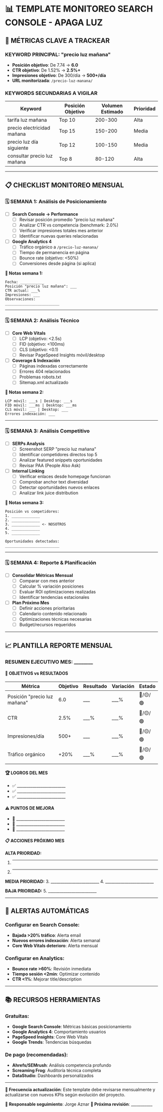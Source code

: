 # 📊 TEMPLATE MONITOREO SEARCH CONSOLE - APAGA LUZ

## 🎯 MÉTRICAS CLAVE A TRACKEAR

### KEYWORD PRINCIPAL: "precio luz mañana"
- **Posición objetivo**: De 7.74 → **6.0**
- **CTR objetivo**: De 1.52% → **2.5%+**
- **Impresiones objetivo**: De 300/día → **500+/día**
- **URL monitorizada**: `/precio-luz-manana/`

### KEYWORDS SECUNDARIAS A VIGILAR
| Keyword | Posición Objetivo | Volumen Estimado | Prioridad |
|---------|-------------------|------------------|-----------|
| tarifa luz mañana | Top 10 | 200-300 | Alta |
| precio electricidad mañana | Top 15 | 150-200 | Media |
| precio luz día siguiente | Top 12 | 100-150 | Media |
| consultar precio luz mañana | Top 8 | 80-120 | Alta |

---

## 📋 CHECKLIST MONITOREO MENSUAL

### 🗓️ SEMANA 1: Análisis de Posicionamiento
- [ ] **Search Console → Performance**
  - [ ] Revisar posición promedio "precio luz mañana"
  - [ ] Analizar CTR vs competencia (benchmark: 2.0%)
  - [ ] Verificar impresiones totales mes anterior
  - [ ] Identificar nuevas queries relacionadas

- [ ] **Google Analytics 4**
  - [ ] Tráfico orgánico a `/precio-luz-manana/`
  - [ ] Tiempo de permanencia en página
  - [ ] Bounce rate (objetivo: <50%)
  - [ ] Conversiones desde página (si aplica)

**📝 Notas semana 1:**
```
Fecha: ___________
Posición "precio luz mañana": ___
CTR actual: ___%
Impresiones: ___
Observaciones:
_________________________
```

---

### 🗓️ SEMANA 2: Análisis Técnico
- [ ] **Core Web Vitals**
  - [ ] LCP (objetivo: <2.5s)
  - [ ] FID (objetivo: <100ms)
  - [ ] CLS (objetivo: <0.1)
  - [ ] Revisar PageSpeed Insights móvil/desktop

- [ ] **Coverage & Indexación**
  - [ ] Páginas indexadas correctamente
  - [ ] Errores 404 relacionados
  - [ ] Problemas robots.txt
  - [ ] Sitemap.xml actualizado

**📝 Notas semana 2:**
```
LCP móvil: ___s | Desktop: ___s
FID móvil: ___ms | Desktop: ___ms
CLS móvil: ___ | Desktop: ___
Errores indexación: ___
```

---

### 🗓️ SEMANA 3: Análisis Competitivo
- [ ] **SERPs Analysis**
  - [ ] Screenshot SERP "precio luz mañana"
  - [ ] Identificar competidores directos top 5
  - [ ] Analizar featured snippets oportunidades
  - [ ] Revisar PAA (People Also Ask)

- [ ] **Internal Linking**
  - [ ] Verificar enlaces desde homepage funcionan
  - [ ] Comprobar anchor text diversidad
  - [ ] Detectar oportunidades nuevos enlaces
  - [ ] Analizar link juice distribution

**📝 Notas semana 3:**
```
Posición vs competidores:
1. _____________
2. _____________
3. _____________ <- NOSOTROS
4. _____________
5. _____________

Oportunidades detectadas:
_________________________
```

---

### 🗓️ SEMANA 4: Reporte & Planificación
- [ ] **Consolidar Métricas Mensual**
  - [ ] Comparar con mes anterior
  - [ ] Calcular % variación posiciones
  - [ ] Evaluar ROI optimizaciones realizadas
  - [ ] Identificar tendencias estacionales

- [ ] **Plan Próximo Mes**
  - [ ] Definir acciones prioritarias
  - [ ] Calendario contenido relacionado
  - [ ] Optimizaciones técnicas necesarias
  - [ ] Budget/recursos requeridos

---

## 📈 PLANTILLA REPORTE MENSUAL

### RESUMEN EJECUTIVO MES: ________

#### 🎯 OBJETIVOS vs RESULTADOS
| Métrica | Objetivo | Resultado | Variación | Estado |
|---------|----------|-----------|-----------|---------|
| Posición "precio luz mañana" | 6.0 | ___ | ___% | 🔴/🟡/🟢 |
| CTR | 2.5% | ___% | ___% | 🔴/🟡/🟢 |
| Impresiones/día | 500+ | ___ | ___% | 🔴/🟡/🟢 |
| Tráfico orgánico | +20% | ___% | ___% | 🔴/🟡/🟢 |

#### 🏆 LOGROS DEL MES
- ✅ _________________________
- ✅ _________________________
- ✅ _________________________

#### ⚠️ PUNTOS DE MEJORA
- 🔧 _________________________
- 🔧 _________________________
- 🔧 _________________________

#### 📋 ACCIONES PRÓXIMO MES
**ALTA PRIORIDAD:**
1. _________________________
2. _________________________

**MEDIA PRIORIDAD:**
3. _________________________
4. _________________________

**BAJA PRIORIDAD:**
5. _________________________

---

## 🚨 ALERTAS AUTOMÁTICAS

### Configurar en Search Console:
- **Bajada >20% tráfico**: Alerta email
- **Nuevos errores indexación**: Alerta semanal
- **Core Web Vitals deterioro**: Alerta mensual

### Configurar en Analytics:
- **Bounce rate >60%**: Revisión inmediata
- **Tiempo sesión <2min**: Optimizar contenido
- **CTR <1%**: Mejorar title/description

---

## 📚 RECURSOS HERRAMIENTAS

### Gratuitas:
- **Google Search Console**: Métricas básicas posicionamiento
- **Google Analytics 4**: Comportamiento usuarios
- **PageSpeed Insights**: Core Web Vitals
- **Google Trends**: Tendencias búsquedas

### De pago (recomendadas):
- **Ahrefs/SEMrush**: Análisis competencia profundo
- **Screaming Frog**: Auditoría técnica completa
- **DataStudio**: Dashboards personalizados

---

**🔄 Frecuencia actualización**: Este template debe revisarse mensualmente y actualizarse con nuevos KPIs según evolución del proyecto.

**📧 Responsable seguimiento**: Jorge Aznar
**📅 Próxima revisión**: ___________